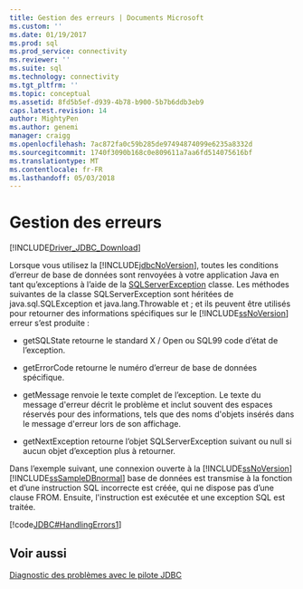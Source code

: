 ```yaml
---
title: Gestion des erreurs | Documents Microsoft
ms.custom: ''
ms.date: 01/19/2017
ms.prod: sql
ms.prod_service: connectivity
ms.reviewer: ''
ms.suite: sql
ms.technology: connectivity
ms.tgt_pltfrm: ''
ms.topic: conceptual
ms.assetid: 8fd5b5ef-d939-4b78-b900-5b7b6ddb3eb9
caps.latest.revision: 14
author: MightyPen
ms.author: genemi
manager: craigg
ms.openlocfilehash: 7ac872fa0c59b285de97494874099e6235a8332d
ms.sourcegitcommit: 1740f3090b168c0e809611a7aa6fd514075616bf
ms.translationtype: MT
ms.contentlocale: fr-FR
ms.lasthandoff: 05/03/2018
---
```

# <a name="handling-errors"></a>Gestion des erreurs
[!INCLUDE[Driver_JDBC_Download](../../includes/driver_jdbc_download.md)]

  Lorsque vous utilisez la [!INCLUDE[jdbcNoVersion](../../includes/jdbcnoversion_md.md)], toutes les conditions d’erreur de base de données sont renvoyées à votre application Java en tant qu’exceptions à l’aide de la [SQLServerException](../../connect/jdbc/reference/sqlserverexception-class.md) classe. Les méthodes suivantes de la classe SQLServerException sont héritées de java.sql.SQLException et java.lang.Throwable et ; et ils peuvent être utilisés pour retourner des informations spécifiques sur le [!INCLUDE[ssNoVersion](../../includes/ssnoversion_md.md)] erreur s’est produite :  
  
-   getSQLState retourne le standard X / Open ou SQL99 code d’état de l’exception.  
  
-   getErrorCode retourne le numéro d’erreur de base de données spécifique.  
  
-   getMessage renvoie le texte complet de l’exception. Le texte du message d'erreur décrit le problème et inclut souvent des espaces réservés pour des informations, tels que des noms d'objets insérés dans le message d'erreur lors de son affichage.  
  
-   getNextException retourne l’objet SQLServerException suivant ou null si aucun objet d’exception plus à retourner.  
  
 Dans l’exemple suivant, une connexion ouverte à la [!INCLUDE[ssNoVersion](../../includes/ssnoversion_md.md)] [!INCLUDE[ssSampleDBnormal](../../includes/sssampledbnormal_md.md)] base de données est transmise à la fonction et d’une instruction SQL incorrecte est créée, qui ne dispose pas d’une clause FROM. Ensuite, l'instruction est exécutée et une exception SQL est traitée.  
  
 [!code[JDBC#HandlingErrors1](../../connect/jdbc/codesnippet/Java/handling-errors_1.java)]  
  
## <a name="see-also"></a>Voir aussi  
 [Diagnostic des problèmes avec le pilote JDBC](../../connect/jdbc/diagnosing-problems-with-the-jdbc-driver.md)  
  
  
